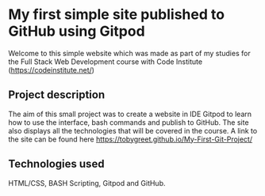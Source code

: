 # My first simple site published to GitHub using Gitpod

Welcome to this simple website which was made as part of my studies for the Full Stack Web Development course with Code Institute (https://codeinstitute.net/)

## Project description
The aim of this small project was to create a website in IDE Gitpod to learn how to use the interface, bash commands and publish to GitHub.
The site also displays all the technologies that will be covered in the course. 
A link to the site can be found here  https://tobygreet.github.io/My-First-Git-Project/

## Technologies used
HTML/CSS, BASH Scripting, Gitpod and GitHub.